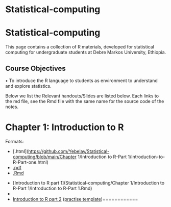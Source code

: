 # Statistical-computing
Statistical-computing
============

This page contains a collection of R materials, developed for statistical computing for undergraduate students at Debre Markos University, Ethiopia. 

## Course Objectives
•	 To introduce the R language to students as environment to understand and explore statistics.

Below we list the 
Relevant handouts/Slides are listed below. Each links to the md file, see the Rmd file with the same name for the source code of the notes. 

# Chapter 1: Introduction to R


Formats:
- [.html](https://github.com/Yebelay/Statistical-computing/blob/main/Chapter 1/Introduction to R-Part 1/Introduction-to-R-Part-one.html)
- [.pdf](https://raw.githack.com/worldbank/dime-r-training/master/Presentations/01-intro-to-R.pdf)
- [.Rmd](https://raw.githack.com/worldbank/dime-r-training/master/Presentations/01-intro-to-R.Rmd)

* [Introduction to R part 1](Statistical-computing/Chapter 1/Introduction to R-Part 1/Introduction to R-Part 1.Rmd) 
* 
* [Introduction to R part 2](tutorials/R_basics_2_data_and_functions.md) ([practise template](practise/R_basics_2_data_and_functions_practise.Rmd))============

